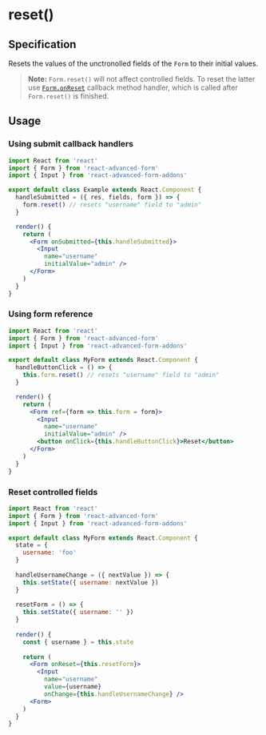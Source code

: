 # reset\(\)

## Specification

Resets the values of the unctronolled fields of the `Form` to their initial values.

> **Note:** `Form.reset()` will not affect controlled fields. To reset the latter use [`Form.onReset`](https://github.com/kettanaito/react-advanced-form/tree/75c444924d87ca8ff76bc096231173e42e717adc/docs/components/callbacks/Form/onReset.md) callback method handler, which is called after `Form.reset()` is finished.

## Usage

### Using submit callback handlers

```jsx
import React from 'react'
import { Form } from 'react-advanced-form'
import { Input } from 'react-advanced-form-addons'

export default class Example extends React.Component {
  handleSubmitted = ({ res, fields, form }) => {
    form.reset() // resets "username" field to "admin"
  }

  render() {
    return (
      <Form onSubmitted={this.handleSubmitted}>
        <Input
          name="username"
          initialValue="admin" />
      </Form>
    )
  }
}
```

### Using form reference

```jsx
import React from 'react'
import { Form } from 'react-advanced-form'
import { Input } from 'react-advanced-form-addons'

export default class MyForm extends React.Component {
  handleButtonClick = () => {
    this.form.reset() // resets "username" field to "admin"
  }

  render() {
    return (
      <Form ref={form => this.form = form}>
        <Input
          name="username"
          initialValue="admin" />
        <button onClick={this.handleButtonClick}>Reset</button>
      </Form>
    )
  }
}
```

### Reset controlled fields

```jsx
import React from 'react'
import { Form } from 'react-advanced-form'
import { Input } from 'react-advanced-form-addons'

export default class MyForm extends React.Component {
  state = {
    username: 'foo'
  }
  
  handleUsernameChange = ({ nextValue }) => {
    this.setState({ username: nextValue })
  }
  
  resetForm = () => {
    this.setState({ username: '' })
  }
    
  render() {
    const { username } = this.state
        
    return (
      <Form onReset={this.resetForm}>
        <Input
          name="username"
          value={username}
          onChange={this.handleUsernameChange} />
      <Form>
    )
  }
}
```

